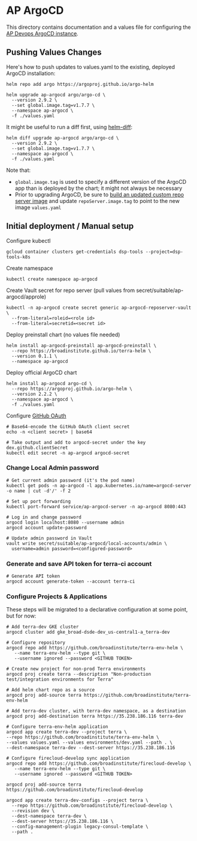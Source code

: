 # AP ArgoCD

This directory contains documentation and a values file for configuring the [AP Devops ArgoCD instance](https://ap-argocd.dsp-devops.broadinstitute.org/applications).

## Pushing Values Changes

Here's how to push updates to values.yaml to the existing, deployed ArgoCD installation:

    helm repo add argo https://argoproj.github.io/argo-helm

    helm upgrade ap-argocd argo/argo-cd \
      --version 2.9.2 \
      --set global.image.tag=v1.7.7 \
      --namespace ap-argocd \
      -f ./values.yaml

It might be useful to run a diff first, using [helm-diff](https://github.com/databus23/helm-diff):

    helm diff upgrade ap-argocd argo/argo-cd \
      --version 2.9.2 \
      --set global.image.tag=v1.7.7 \
      --namespace ap-argocd \
      -f ./values.yaml

Note that:
 * `global.image.tag` is used to specify a different version of the ArgoCD app than is deployed by the chart; it might not always be necessary
 * Prior to upgrading ArgoCD, be sure to [build an updated custom repo server image](https://github.com/broadinstitute/terra-helmfile-images/blob/main/cloudbuild.yaml#L33) and update `repoServer.image.tag` to point to the new image `values.yaml`

## Initial deployment / Manual setup

Configure kubectl

    gcloud container clusters get-credentials dsp-tools --project=dsp-tools-k8s

Create namespace

    kubectl create namespace ap-argocd

Create Vault secret for repo server (pull values from secret/suitable/ap-argocd/approle)

    kubectl -n ap-argocd create secret generic ap-argocd-reposerver-vault \
      --from-literal=roleid=<role id>
      --from-literal=secretid=<secret id>

Deploy preinstall chart (no values file needed)

    helm install ap-argocd-preinstall ap-argocd-preinstall \
      --repo https://broadinstitute.github.io/terra-helm \
      --version 0.1.1 \
      --namespace ap-argocd

Deploy official ArgoCD chart

    helm install ap-argocd argo-cd \
      --repo https://argoproj.github.io/argo-helm \
      --version 2.2.2 \
      --namespace ap-argocd \
      -f ./values.yaml

Configure [GitHub OAuth](https://argoproj.github.io/argo-cd/operator-manual/user-management/#dex)

    # Base64-encode the GitHub OAuth client secret
    echo -n <client secret> | base64

    # Take output and add to argocd-secret under the key dex.github.clientSecret
    kubectl edit secret -n ap-argocd argocd-secret

### Change Local Admin password

    # Get current admin password (it's the pod name)
    kubectl get pods -n ap-argocd -l app.kubernetes.io/name=argocd-server -o name | cut -d'/' -f 2

    # Set up port forwarding
    kubectl port-forward service/ap-argocd-server -n ap-argocd 8080:443

    # Log in and change password
    argocd login localhost:8080 --username admin
    argocd account update-password

    # Update admin password in Vault
    vault write secret/suitable/ap-argocd/local-accounts/admin \
      username=admin password=<configured-password>

### Generate and save API token for terra-ci account

    # Generate API token
    argocd account generate-token --account terra-ci

### Configure Projects & Applications

These steps will be migrated to a declarative configuration at some point, but for now:

    # Add terra-dev GKE cluster
    argocd cluster add gke_broad-dsde-dev_us-central1-a_terra-dev

    # Configure repository
    argocd repo add https://github.com/broadinstitute/terra-env-helm \
       --name terra-env-helm --type git \
       --username ignored --password <GITHUB TOKEN>

    # Create new project for non-prod Terra environments
    argocd proj create terra --description "Non-production test/integration environments for Terra"

    # Add helm chart repo as a source
    argocd proj add-source terra https://github.com/broadinstitute/terra-env-helm

    # Add terra-dev cluster, with terra-dev namespace, as a destination
    argocd proj add-destination terra https://35.238.186.116 terra-dev

    # Configure terra-env-helm application
    argocd app create terra-dev --project terra \
    --repo https://github.com/broadinstitute/terra-env-helm \
    --values values.yaml --values environments/dev.yaml --path . \
    --dest-namespace terra-dev --dest-server https://35.238.186.116

    # Configure firecloud-develop sync application
    argocd repo add https://github.com/broadinstitute/firecloud-develop \
       --name terra-env-helm --type git \
       --username ignored --password <GITHUB TOKEN>

    argocd proj add-source terra https://github.com/broadinstitute/firecloud-develop

    argocd app create terra-dev-configs --project terra \
      --repo https://github.com/broadinstitute/firecloud-develop \
      --revision dev \
      --dest-namespace terra-dev \
      --dest-server https://35.238.186.116 \
      --config-management-plugin legacy-consul-template \
      --path .
